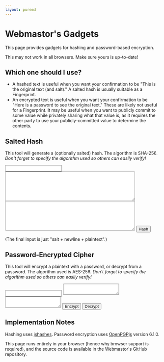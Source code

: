```yaml
---
layout: puremd
---
```

<script src="http://cdn.rawgit.com/h2non/jsHashes/master/hashes.js"></script>
<script src="https://unpkg.com/openpgp@6.1.0/dist/openpgp.min.js"></script>
<script>
  async function handleHash() {
    const salt = document.getElementById("hash-salt").value;
    const plaintext = document.getElementById("hash-plaintext").value;
    const salted_plaintext = (salt.trim() + "\n" + plaintext.trim()).trim();
    const hashedMessage = new Hashes.SHA256().b64(salted_plaintext);
    const output = document.getElementById("hash-output");
    output.textContent = hashedMessage;
  }
  async function handleEncrypt() {
    const password = document.getElementById("cry-password").value;
    const plaintext = document.getElementById("cry-plaintext").value;
    const message = await openpgp.createMessage({ text: plaintext.trim() });
    const encryptedMessage = await openpgp.encrypt({
      message,
      passwords: [password],
    });
    const output = document.getElementById("cry-ciphertext");
    output.value = encryptedMessage;
  }
  async function handleDecrypt() {
    const password = document.getElementById("cry-password").value;
    const ciphertext = document.getElementById("cry-ciphertext").value;
    const message = await openpgp.readMessage({ armoredMessage: ciphertext.trim() });
    const decryptedMessage = await openpgp.decrypt({
      message,
      passwords: [password],
    });
    const output = document.getElementById("cry-plaintext");
    output.value = decryptedMessage;
  }
</script>

# Webmastor's Gadgets

This page provides gadgets for hashing and password-based encryption.

This may not work in all browsers. Make sure yours is up-to-date!

## Which one should I use?

- A hashed text is useful when you want your confirmation to be "This is the original text (and salt)." A salted hash is usually suitable as a Fingerprint.
- An encrypted text is useful when you want your confirmation to be "Here is a password
to see the original text." These are likely not useful for a Fingerprint. It may be useful when you want to publicly commit to some value while privately sharing what that value is, as it requires the other party to use your publicly-committed value to determine the contents.

## Salted Hash

This tool will generate a (optionally salted) hash. The algorithm is SHA-256.
 _Don't forget to specify the algorithm used so others can easily verify!_

<input type="text" id="hash-salt" name="hash-salt" />

<textarea id="hash-plaintext" name="hash-plaintext" rows="6" cols="50">
</textarea>
<textarea id="hash-output" name="hash-output" rows="6" cols="50" readonly>
</textarea>

<input type="button" value="Hash" onclick="handleHash();">


(The final input is just "salt + newline + plaintext".)

## Password-Encrypted Cipher

This tool will encrypt a plaintext with a password, or decrypt from a password. The algorithm used is AES-256.
 _Don't forget to specify the algorithm used so others can easily verify!_

<input type="text" id="cry-password" name="cry-password" />

<textarea id="cry-plaintext" name="cry-plaintext">
</textarea>
<textarea id="cry-ciphertext" name="cry-ciphertext">
</textarea>

<input type="button" value="Encrypt" onclick="handleEncrypt();">
<input type="button" value="Decrypt" onclick="handleDecrypt();">


## Implementation Notes

Hashing uses [jshashes](<>). Password encryption uses [OpenPGPjs](<https://openpgpjs.org>) version 6.1.0.

This page runs entirely in your browser (hence why browser support is required), and the source code is available in the Webmastor's GitHub repository.
